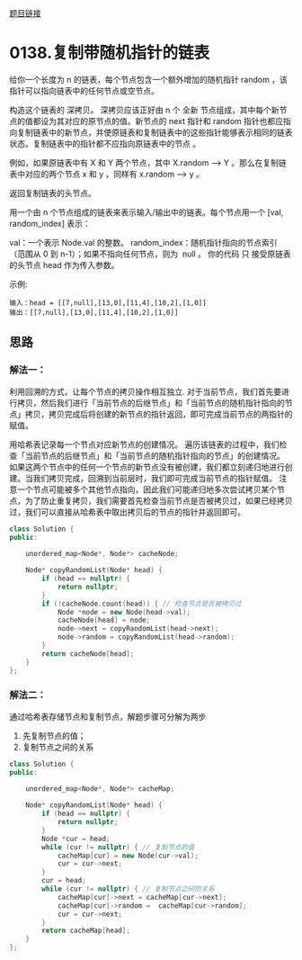 [题目链接](https://leetcode-cn.com/problems/copy-list-with-random-pointer/)

# 0138.复制带随机指针的链表

给你一个长度为 n 的链表，每个节点包含一个额外增加的随机指针 random ，该指针可以指向链表中的任何节点或空节点。

构造这个链表的 深拷贝。 深拷贝应该正好由 n 个 全新 节点组成，其中每个新节点的值都设为其对应的原节点的值。新节点的 next 指针和 random 指针也都应指向复制链表中的新节点，并使原链表和复制链表中的这些指针能够表示相同的链表状态。复制链表中的指针都不应指向原链表中的节点 。

例如，如果原链表中有 X 和 Y 两个节点，其中 X.random --> Y 。那么在复制链表中对应的两个节点 x 和 y ，同样有 x.random --> y 。

返回复制链表的头节点。

用一个由 n 个节点组成的链表来表示输入/输出中的链表。每个节点用一个 [val, random_index] 表示：

val：一个表示 Node.val 的整数。
random_index：随机指针指向的节点索引（范围从 0 到 n-1）；如果不指向任何节点，则为  null 。
你的代码 只 接受原链表的头节点 head 作为传入参数。

示例:

```
输入：head = [[7,null],[13,0],[11,4],[10,2],[1,0]]
输出：[[7,null],[13,0],[11,4],[10,2],[1,0]]
```


## 思路

### 解法一：

利用回溯的方式，让每个节点的拷贝操作相互独立.
对于当前节点，我们首先要进行拷贝，然后我们进行「当前节点的后继节点」和「当前节点的随机指针指向的节点」拷贝，拷贝完成后将创建的新节点的指针返回，即可完成当前节点的两指针的赋值。

用哈希表记录每一个节点对应新节点的创建情况。
遍历该链表的过程中，我们检查「当前节点的后继节点」和「当前节点的随机指针指向的节点」的创建情况。
如果这两个节点中的任何一个节点的新节点没有被创建，我们都立刻递归地进行创建。当我们拷贝完成，回溯到当前层时，我们即可完成当前节点的指针赋值。
注意一个节点可能被多个其他节点指向，因此我们可能递归地多次尝试拷贝某个节点，为了防止重复拷贝，我们需要首先检查当前节点是否被拷贝过，如果已经拷贝过，我们可以直接从哈希表中取出拷贝后的节点的指针并返回即可。




```c++
class Solution {
public:
    
    unordered_map<Node*, Node*> cacheNode;

    Node* copyRandomList(Node* head) {
        if (head == nullptr) {
            return nullptr;
        }
        if (!cacheNode.count(head)) { // 检查节点是否被拷贝过
            Node *node = new Node(head->val);
            cacheNode[head] = node;
            node->next = copyRandomList(head->next);
            node->random = copyRandomList(head->random);
        }
        return cacheNode[head];
    }
};
```

### 解法二：

通过哈希表存储节点和复制节点，解题步骤可分解为两步
1. 先复制节点的值；
2. 复制节点之间的关系


```c++
class Solution {
public:
    
    unordered_map<Node*, Node*> cacheMap;

    Node* copyRandomList(Node* head) {
        if (head == nullptr) {
            return nullptr;
        }
        Node *cur = head;
        while (cur != nullptr) { // 复制节点的值
            cacheMap[cur] = new Node(cur->val);
            cur = cur->next;
        }
        cur = head;
        while (cur != nullptr) { // 复制节点之间的关系
            cacheMap[cur]->next = cacheMap[cur->next];
            cacheMap[cur]->random =  cacheMap[cur->random];
            cur = cur->next;
        }
        return cacheMap[head];
    }
};
```

